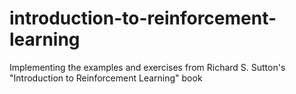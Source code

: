 # introduction-to-reinforcement-learning
Implementing the examples and exercises from Richard S. Sutton's "Introduction to Reinforcement Learning" book

